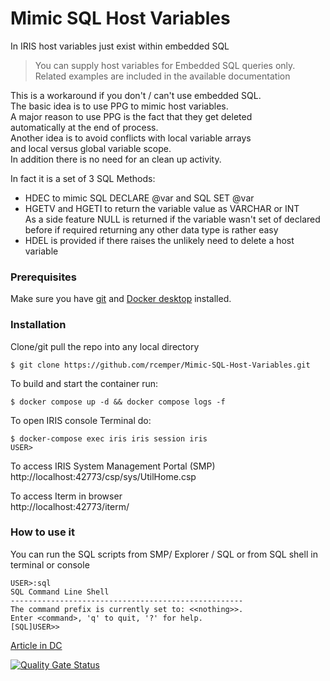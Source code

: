 # Mimic SQL Host Variables     
 
In IRIS host variables just exist within embedded SQL    
>  You can supply host variables for Embedded SQL queries only.   
>  Related examples are included in the available documentation      

This is a workaround if you don't / can't use embedded SQL.    
The basic idea is to use PPG to mimic host variables.   
A major reason to use PPG is the fact that they get deleted   
automatically at the end of process.   
Another idea is to avoid conflicts with local variable arrays    
and local versus global variable scope.   
In addition there is no need for an clean up activity.

In fact it is a set of 3 SQL Methods:
- HDEC to mimic SQL DECLARE @var and SQL SET @var   
- HGETV and HGETI  to return the variable value as VARCHAR or INT   
As a side feature NULL is returned if the variable wasn't set of
declared before if required returning any other data type is rather easy   
- HDEL is provided if there raises the unlikely need to delete a host variable
  
### Prerequisites
Make sure you have [git](https://git-scm.com/book/en/v2/Getting-Started-Installing-Git) and [Docker desktop](https://www.docker.com/products/docker-desktop) installed.
### Installation
Clone/git pull the repo into any local directory
```
$ git clone https://github.com/rcemper/Mimic-SQL-Host-Variables.git
```
To build and start the container run:
```
$ docker compose up -d && docker compose logs -f
```
To open IRIS console Terminal do:
```
$ docker-compose exec iris iris session iris
USER>
```
To access IRIS System Management Portal (SMP)    
http://localhost:42773/csp/sys/UtilHome.csp

To access Iterm in browser     
http://localhost:42773/iterm/

### How to use it

You can run the SQL scripts from SMP/ Explorer / SQL
or from SQL shell in terminal or console
```
USER>:sql
SQL Command Line Shell
----------------------------------------------------
The command prefix is currently set to: <<nothing>>.
Enter <command>, 'q' to quit, '?' for help.
[SQL]USER>>
```
[Article in DC](https://community.intersystems.com/post/sql-host-variables-missing)  

[![Quality Gate Status](https://community.objectscriptquality.com/api/project_badges/measure?project=intersystems_iris_community__Mimic-SQL-Host-Variables&metric=alert_status&token=sqb_1fc8f5f73963aa2349345e4b7f9b1e393a9e562b)](https://community.objectscriptquality.com/dashboard?id=intersystems_iris_community__Mimic-SQL-Host-Variables)    
